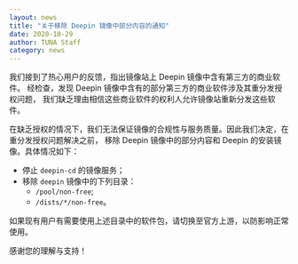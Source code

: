 ```yaml
---
layout: news
title: "关于移除 Deepin 镜像中部分内容的通知"
date: 2020-10-29
author: TUNA Staff
category: news
---
```


我们接到了热心用户的反馈，指出镜像站上 Deepin 镜像中含有第三方的商业软件。
经检查，发现 Deepin 镜像中含有的部分第三方的商业软件涉及其重分发授权问题，
我们缺乏理由相信这些商业软件的权利人允许镜像站重新分发这些软件。

在缺乏授权的情况下，我们无法保证镜像的合规性与服务质量。因此我们决定，在重分发授权问题解决之前，
移除 Deepin 镜像中的部分内容和 Deepin 的安装镜像。具体情况如下：

* 停止 `deepin-cd` 的镜像服务；
* 移除 `deepin` 镜像中的下列目录：
  - `/pool/non-free`;
  - `/dists/*/non-free`。

如果现有用户有需要使用上述目录中的软件包，请切换至官方上游，以防影响正常使用。

感谢您的理解与支持！
